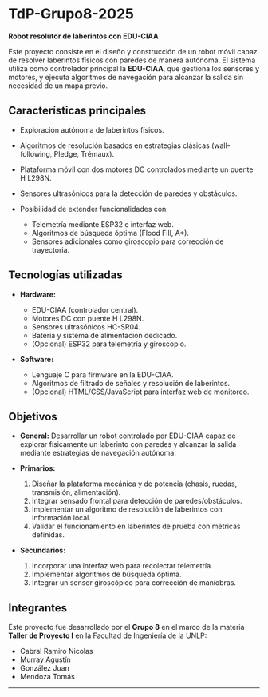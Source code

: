 # TdP-Grupo8-2025

**Robot resolutor de laberintos con EDU-CIAA**

Este proyecto consiste en el diseño y construcción de un robot móvil capaz de resolver laberintos físicos con paredes de manera autónoma. El sistema utiliza como controlador principal la **EDU-CIAA**, que gestiona los sensores y motores, y ejecuta algoritmos de navegación para alcanzar la salida sin necesidad de un mapa previo.

## Características principales

* Exploración autónoma de laberintos físicos.
* Algoritmos de resolución basados en estrategias clásicas (wall-following, Pledge, Trémaux).
* Plataforma móvil con dos motores DC controlados mediante un puente H L298N.
* Sensores ultrasónicos para la detección de paredes y obstáculos.
* Posibilidad de extender funcionalidades con:

  * Telemetría mediante ESP32 e interfaz web.
  * Algoritmos de búsqueda óptima (Flood Fill, A*).
  * Sensores adicionales como giroscopio para corrección de trayectoria.

## Tecnologías utilizadas

* **Hardware:**

  * EDU-CIAA (controlador central).
  * Motores DC con puente H L298N.
  * Sensores ultrasónicos HC-SR04.
  * Batería y sistema de alimentación dedicado.
  * (Opcional) ESP32 para telemetría y giroscopio.

* **Software:**

  * Lenguaje C para firmware en la EDU-CIAA.
  * Algoritmos de filtrado de señales y resolución de laberintos.
  * (Opcional) HTML/CSS/JavaScript para interfaz web de monitoreo.

## Objetivos

* **General:** Desarrollar un robot controlado por EDU-CIAA capaz de explorar físicamente un laberinto con paredes y alcanzar la salida mediante estrategias de navegación autónoma.

* **Primarios:**

  1. Diseñar la plataforma mecánica y de potencia (chasis, ruedas, transmisión, alimentación).
  2. Integrar sensado frontal para detección de paredes/obstáculos.
  3. Implementar un algoritmo de resolución de laberintos con información local.
  4. Validar el funcionamiento en laberintos de prueba con métricas definidas.

* **Secundarios:**

  1. Incorporar una interfaz web para recolectar telemetría.
  2. Implementar algoritmos de búsqueda óptima.
  3. Integrar un sensor giroscópico para corrección de maniobras.

## Integrantes

Este proyecto fue desarrollado por el **Grupo 8** en el marco de la materia **Taller de Proyecto I** en la Facultad de Ingeniería de la UNLP:

* Cabral Ramiro Nicolas
* Murray Agustín
* González Juan
* Mendoza Tomás

---